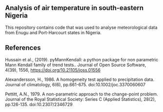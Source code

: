 ## Analysis of air temperature in south-eastern Nigeria
This repository contains code that was used to analyse meteorological data from Enugu and Port-Harcourt states in Nigeria.
## References
Hussain et al., (2019). pyMannKendall: a python package for non parametric Mann Kendall family of trend tests.. Journal of Open Source Software, 4(39), 1556, https://doi.org/10.21105/joss.01556

Alexandersson, H., 1986. A homogeneity test applied to precipitation data. Journal of climatology, 6(6), pp.661-675. doi:10.1002/joc.3370060607

Pettitt, A.N., 1979. A non-parametric approach to the change-point problem. Journal of the Royal Statistical Society: Series C (Applied Statistics), 28(2), pp.126-135. doi:10.2307/2346729


